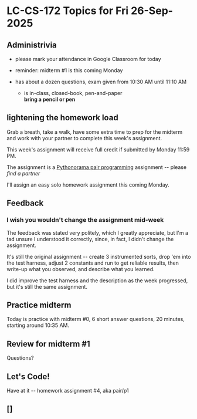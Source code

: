 # LC-CS-172 Topics for Fri 26-Sep-2025

## Administrivia

* please mark your attendance in Google Classroom for today

* reminder: midterm #1 is this coming Monday

- has about a dozen questions,
  exam given from 10:30 AM until 11:10 AM

  - is in-class, closed-book, pen-and-paper  
    **bring a pencil or pen**

## lightening the homework load

Grab a breath, take a walk, have some extra time to prep for the midterm
and work with your partner to complete this week's assignment.

This week's assignment will receive full credit if submitted by Monday
11:59 PM.

The assignment is a
[Pythonorama pair programming](https://github.com/alainkaegi/pythonorama/blob/main/software_development/pair_programming.md)
assignment -- please *find a partner*
    
I'll assign an easy solo homework assignment this coming Monday.

## Feedback

### I wish you wouldn't change the assignment mid-week

The feedback was stated very politely, which I greatly appreciate, but
I'm a tad unsure I understood it correctly, since, in fact, I didn't
change the assignment.

It's still the original assignment -- create 3 instrumented sorts, drop
'em into the test harness, adjust 2 constants and run to get reliable
results, then write-up what you observed, and describe what you learned.

I did improve the test harness and the description as the week
progressed, but it's still the same assignment.

## Practice midterm

Today is practice with midterm #0, 6 short answer questions, 20 minutes,
starting around 10:35 AM.

## Review for midterm #1

Questions?

## Let's Code!

Have at it -- homework assignment #4, aka pair/p1

## []
